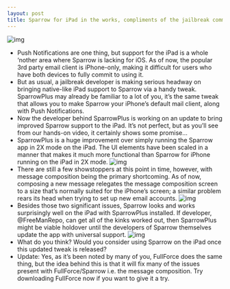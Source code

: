 ```yaml
---
layout: post
title: Sparrow for iPad in the works, compliments of the jailbreak community [updated]
---
```

![img](http://media.idownloadblog.com/wp-content/uploads/2012/05/Sparrow-03.jpeg)
* Push Notifications are one thing, but support for the iPad is a whole ‘nother area where Sparrow is lacking for iOS. As of now, the popular 3rd party email client is iPhone-only, making it difficult for users who have both devices to fully commit to using it.
* But as usual, a jailbreak developer is making serious headway on bringing native-like iPad support to Sparrow via a handy tweak. SparrowPlus may already be familiar to a lot of you, it’s the same tweak that allows you to make Sparrow your iPhone’s default mail client, along with Push Notifications.
* Now the developer behind SparrowPlus is working on an update to bring improved Sparrow support to the iPad. It’s not perfect, but as you’ll see from our hands-on video, it certainly shows some promise…
* SparrowPlus is a huge improvement over simply running the Sparrow app in 2X mode on the iPad. The UI elements have been scaled in a manner that makes it much more functional than Sparrow for iPhone running on the iPad in 2X mode.
![img](http://media.idownloadblog.com/wp-content/uploads/2012/05/Sparrow-04.jpeg)
* There are still a few showstoppers at this point in time, however, with message composition being the primary shortcoming. As of now, composing a new message relegates the message composition screen to a size that’s normally suited for the iPhone’s screen; a similar problem rears its head when trying to set up new email accounts.
![img](http://media.idownloadblog.com/wp-content/uploads/2012/05/Sparrow-06.jpeg)
* Besides those two significant issues, Sparrow looks and works surprisingly well on the iPad with SparrowPlus installed. If developer, @FreeManRepo, can get all of the kinks worked out, then SparrowPlus might be viable holdover until the developers of Sparrow themselves update the app with universal support.
![img](http://media.idownloadblog.com/wp-content/uploads/2012/05/Sparrow-01.jpeg)
* What do you think? Would you consider using Sparrow on the iPad once this updated tweak is released?
* Update: Yes, as it’s been noted by many of you, FullForce does the same thing, but the idea behind this is that it will fix many of the issues present with FullForce/Sparrow i.e. the message composition. Try downloading FullForce now if you want to give it a try.

